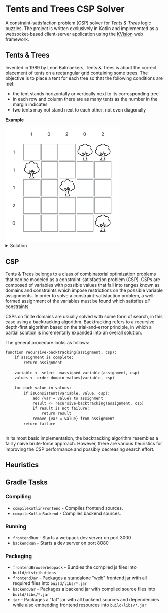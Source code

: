 # Tents and Trees CSP Solver

A constraint-satisfaction problem (CSP) solver for _Tents & Trees_ logic puzzles.
The project is written exclusively in Kotlin and implemented as a websocket-based client-server application using the [KVision](https://github.com/rjaros/kvision) web framework.

## Tents & Trees

Invented in 1989 by Leon Balmaekers, Tents & Trees is about the correct placement of tents on a rectangular grid containing some trees.
The objective is to place a tent for each tree so that the following conditions are met:

* the tent stands horizontally or vertically next to its corresponding tree
* in each row and column there are as many tents as the number in the margin indicates
* two tents may not stand next to each other, not even diagonally

**Example**

<img src="img/tat-example.png" alt="Example Tents & Trees" width="360"/>

<details>
  <summary>Solution</summary>

  <img src="img/tat-example-solution.png" alt="Example Tents & Trees" width="360"/>
</details>

## CSP

Tents & Trees belongs to a class of combinatorial optimization problems that can be modeled as a constraint-satisfaction
problem (CSP). CSPs are composed of variables with possible values that fall into ranges known as domains and
constraints which impose restrictions on the possible variable assignments. In order to solve a constraint-satisfaction
problem, a well-formed assignment of the variables must be found which satisfies *all* constraints.

CSPs on finite domains are usually solved with some form of search, in this case using a backtracking
algorithm. 
Backtracking refers to a recursive depth-first algorithm based on the trial-and-error principle, in which a partial
solution is incrementally expanded into an overall solution.

The general procedure looks as follows:

```
function recursive-backtracking(assignment, csp):
    if assignment is complete:
        return assignment
    
    variable <- select-unassigned-variable(assignment, csp)
    values <- order-domain-values(variable, csp)
    
    for each value in values:
        if isConsistent(variable, value, csp):
            add {var = value} to assignment
            result <- recursive-backtracking(assignment, csp)
            if result is not failure:
                return result    
            remove {var = value} from assignment
        return failure
    
```

In its most basic implementation, the backtracking algorithm resembles a fairly naive brute-force approach. 
However, there are various heuristics for improving the CSP performance and possibly decreasing search effort.

## Heuristics


## Gradle Tasks

### Compiling
* `compileKotlinFrontend` - Compiles frontend sources.
* `compileKotlinBackend` - Compiles backend sources.

### Running
* `frontendRun` - Starts a webpack dev server on port 3000
* `backendRun` - Starts a dev server on port 8080

### Packaging
* `frontendBrowserWebpack` - Bundles the compiled js files into `build/distributions`
* `frontendJar` - Packages a standalone "web" frontend jar with all required files into `build/libs/*.jar`
* `backendJar` - Packages a backend jar with compiled source files into `build/libs/*.jar`
* `jar` - Packages a "fat" jar with all backend sources and dependencies while also embedding frontend resources into `build/libs/*.jar`
